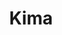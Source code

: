 ---
title: Kima
summary: Kima is a goblin and has adventures
cast-members:
- name: Daniel Peaslee
  role: Kima
- name: Chelise
  role: Bartender
- name: Devon
  role: Treasure Chest
crew-members:
- name: Daniel Peaslee
  role: Writer
- name: Shannon
  role: Cinematographer
layout: movie        
---